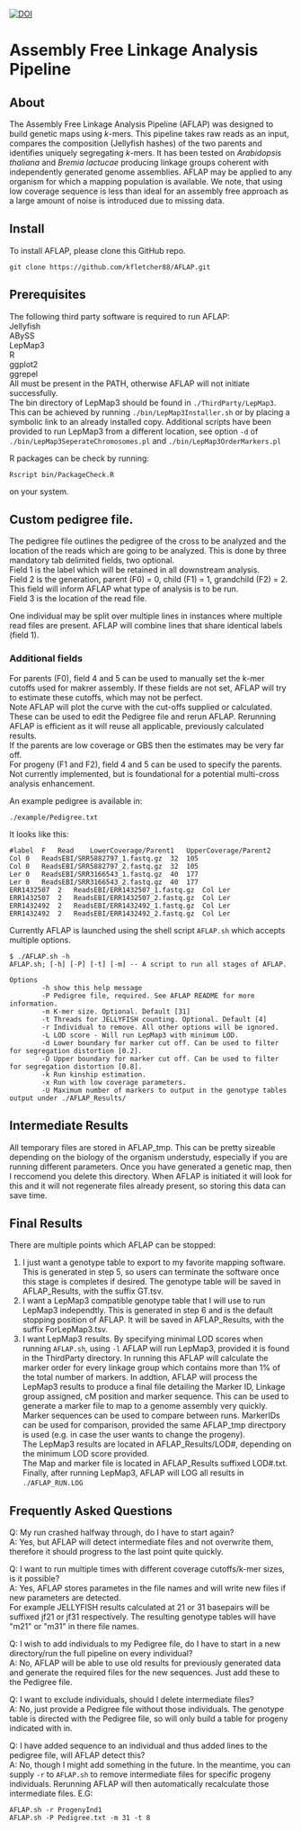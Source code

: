 [![DOI](https://zenodo.org/badge/264294570.svg)](https://zenodo.org/badge/latestdoi/264294570)
# Assembly Free Linkage Analysis Pipeline

## About

The Assembly Free Linkage Analysis Pipeline (AFLAP) was designed to build genetic maps using *k*-mers. This pipeline takes raw reads as an input, compares the composition (Jellyfish hashes) of the two parents and identifies uniquely segregating *k*-mers. It has been tested on *Arabidopsis thaliana* and *Bremia lactucae* producing linkage groups coherent with independently generated genome assemblies. AFLAP may be applied to any organism for which a mapping population is available. We note, that using low coverage sequence is less than ideal for an assembly free approach as a large amount of noise is introduced due to missing data.

## Install

To install AFLAP, please clone this GitHub repo. 
```
git clone https://github.com/kfletcher88/AFLAP.git
```

## Prerequisites

The following third party software is required to run AFLAP:\
Jellyfish\
ABySS\
LepMap3\
R\
ggplot2\
ggrepel\
All must be present in the PATH, otherwise AFLAP will not initiate successfully.\
The bin directory of LepMap3 should be found in `./ThirdParty/LepMap3`. This can be achieved by running `./bin/LepMap3Installer.sh` or by placing a symbolic link to an already installed copy. Additional scripts have been provided to run LepMap3 from a different location, see option `-d` of `./bin/LepMap3SeperateChromosomes.pl` and `./bin/LepMap3OrderMarkers.pl`

R packages can be check by running:
```
Rscript bin/PackageCheck.R
```
on your system.


## Custom pedigree file.
The pedigree file outlines the pedigree of the cross to be analyzed and the location of the reads which are going to be analyzed. This is done by three mandatory tab delimited fields, two optional.\
Field 1 is the label which will be retained in all downstream analysis.\
Field 2 is the generation, parent (F0) = 0, child (F1) = 1, grandchild (F2) = 2. This field will inform AFLAP what type of analysis is to be run.\
Field 3 is the location of the read file.

One individual may be split over multiple lines in instances where multiple read files are present. AFLAP will combine lines that share identical labels (field 1).

### Additional fields
For parents (F0), field 4 and 5 can be used to manually set the k-mer cutoffs used for makrer assembly. If these fields are not set, AFLAP will try to estimate these cutoffs, which may not be perfect.\
Note AFLAP will plot the curve with the cut-offs supplied or calculated. These can be used to edit the Pedigree file and rerun AFLAP. Rerunning AFLAP is efficient as it will reuse all applicable, previously calculated results.\
If the parents are low coverage or GBS then the estimates may be very far off.\
For progeny (F1 and F2), field 4 and 5 can be used to specify the parents. Not currently implemented, but is foundational for a potential multi-cross analysis enhancement.

An example pedigree is available in:
```
./example/Pedigree.txt
```

It looks like this:
```
#label	F	Read	LowerCoverage/Parent1	UpperCoverage/Parent2
Col	0	ReadsEBI/SRR5882797_1.fastq.gz	32	105
Col	0	ReadsEBI/SRR5882797_2.fastq.gz	32	105
Ler	0	ReadsEBI/SRR3166543_1.fastq.gz	40	177
Ler	0	ReadsEBI/SRR3166543_2.fastq.gz	40	177
ERR1432507	2	ReadsEBI/ERR1432507_1.fastq.gz	Col	Ler
ERR1432507	2	ReadsEBI/ERR1432507_2.fastq.gz	Col	Ler
ERR1432492	2	ReadsEBI/ERR1432492_1.fastq.gz	Col	Ler
ERR1432492	2	ReadsEBI/ERR1432492_2.fastq.gz	Col	Ler
```

Currently AFLAP is launched using the shell script `AFLAP.sh` which accepts multiple options. 

```
$ ./AFLAP.sh -h
AFLAP.sh; [-h] [-P] [-t] [-m] -- A script to run all stages of AFLAP.

Options
        -h show this help message
        -P Pedigree file, required. See AFLAP README for more information.
        -m K-mer size. Optional. Default [31]
        -t Threads for JELLYFISH counting. Optional. Default [4]
        -r Individual to remove. All other options will be ignored.
        -L LOD score - Will run LepMap3 with minimum LOD.
        -d Lower boundary for marker cut off. Can be used to filter for segregation distortion [0.2].
        -D Upper boundary for marker cut off. Can be used to filter for segregation distortion [0.8].
        -k Run kinship estimation.
        -x Run with low coverage parameters.
        -U Maximum number of markers to output in the genotype tables output under ./AFLAP_Results/
```

## Intermediate Results

All temporary files are stored in AFLAP_tmp. This can be pretty sizeable depending on the biology of the organism understudy, especially if you are running different parameters. Once you have generated a genetic map, then I reccomend you delete this directory. When AFLAP is initiated it will look for this and it will not regenerate files already present, so storing this data can save time.

## Final Results

There are multiple points which AFLAP can be stopped:
1. I just want a genotype table to export to my favorite mapping software. This is generated in step 5, so users can terminate the software once this stage is completes if desired. The genotype table will be saved in AFLAP_Results, with the suffix GT.tsv.
2. I want a LepMap3 compatible genotype table that I will use to run LepMap3 independtly. This is generated in step 6 and is the default stopping position of AFLAP. It will be saved in AFLAP_Results, with the suffix ForLepMap3.tsv.
3. I want LepMap3 results. By specifying minimal LOD scores when running `AFLAP.sh`, using `-l` AFLAP will run LepMap3, provided it is found in the ThirdParty directory. In running this AFLAP will calculate the marker order for every linkage group which contains more than 1% of the total number of markers. In addtion, AFLAP will process the LepMap3 results to produce a final file detailing the Marker ID, Linkage group assigned, cM position and marker sequence. This can be used to generate a marker file to map to a genome assembly very quickly. Marker sequences can be used to compare between runs. MarkerIDs can be used for comparison, provided the same AFLAP_tmp directpory is used (e.g. in case the user wants to change the progeny).\
The LepMap3 results are located in AFLAP_Results/LOD#, depending on the minimum LOD score provided.\
The Map and marker file is located in AFLAP_Results suffixed LOD#.txt.
Finally, after running LepMap3, AFLAP will LOG all results in `./AFLAP_RUN.LOG`

## Frequently Asked Questions
Q: My run crashed halfway through, do I have to start again?\
A: Yes, but AFLAP will detect intermediate files and not overwrite them, therefore it should progress to the last point quite quickly.


Q: I want to run multiple times with different coverage cutoffs/k-mer sizes, is it possible?\
A: Yes, AFLAP stores parametes in the file names and will write new files if new parameters are detected.\
For example JELLYFISH results calculated at 21 or 31 basepairs will be suffixed jf21 or jf31 respectively. The resulting genotype tables will have "m21" or "m31" in there file names.


Q: I wish to add individuals to my Pedigree file, do I have to start in a new directory/run the full pipeline on every individual?\
A: No, AFLAP will be able to use old results for previously generated data and generate the required files for the new sequences. Just add these to the Pedigree file.


Q: I want to exclude individuals, should I delete intermediate files?\
A: No, just provide a Pedigree file without those individuals. The genotype table is directed with the Pedigree file, so will only build a table for progeny indicated with in.


Q: I have added sequence to an individual and thus added lines to the pedigree file, will AFLAP detect this?\
A: No, though I might add something in the future. In the meantime, you can supply `-r` to `AFLAP.sh` to remove intermediate files for specific progeny individuals. Rerunning AFLAP will then automatically recalculate those intermediate files. E.G:
```
AFLAP.sh -r ProgenyInd1
AFLAP.sh -P Pedigree.txt -m 31 -t 8
``` 

